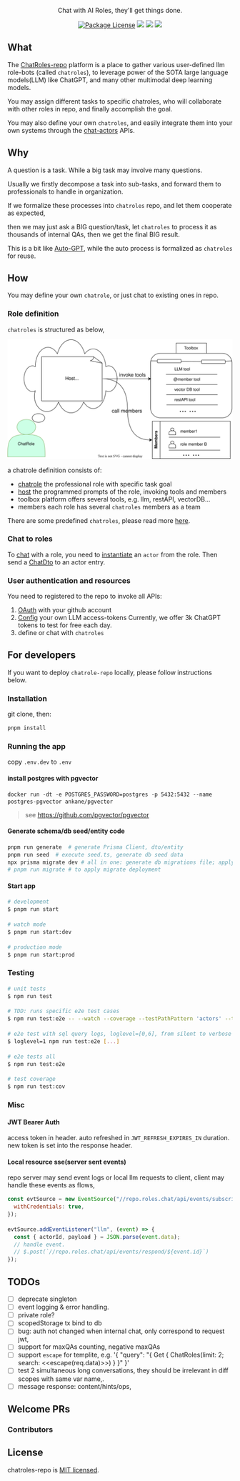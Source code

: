 <p align="center">Chat with AI Roles, they'll get things done.</p>

<p align="center">
<a href="#license"><img src="https://img.shields.io/npm/l/@nestjs/core.svg" alt="Package License" /></a>
<a href="https://github.com/pond918/chatroles-repo/actions"><img src="https://github.com/pond918/chatroles-repo/workflows/ci/badge.svg"/></a>
<!-- <a href="https://coveralls.io/github/nestjs/nest?branch=master" target="_blank"><img src="https://coveralls.io/repos/github/nestjs/nest/badge.svg?branch=master#9" alt="Coverage" /></a> -->
<a href="#contributors"><img src="https://img.shields.io/github/all-contributors/pond918/chatroles-repo?color=ee8449&style=flat-square"></img></a>
<img src="https://img.shields.io/badge/PRs-welcome-brightgreen.svg?style=flat-square" height="20px">

</p>
  <!--[![Backers on Open Collective](https://opencollective.com/nest/backers/badge.svg)](https://opencollective.com/nest#backer)
  [![Sponsors on Open Collective](https://opencollective.com/nest/sponsors/badge.svg)](https://opencollective.com/nest#sponsor)-->

## What

The [ChatRoles-repo](https://roles.chat) platform is a place to gather various user-defined llm role-bots (called `chatroles`), to leverage power of the SOTA large language models(LLM) like ChatGPT, and many other multimodal deep learning models.

You may assign different tasks to specific chatroles, who will collaborate with other roles in repo, and finally accomplish the goal.

You may also define your own `chatroles`, and easily integrate them into your own systems through the [chat-actors](https://repo-sandbox.roles.chat/docs/api#/chat-APIs) APIs.

## Why

A question is a task. While a big task may involve many questions.

Usually we firstly decompose a task into sub-tasks, and forward them to professionals to handle in organization.

If we formalize these processes into `chatroles` repo, and let them cooperate as expected,

then we may just ask a BIG question/task, let `chatroles` to process it as thousands of internal QAs, then we get the final BIG result.

This is a bit like [Auto-GPT](https://github.com/Significant-Gravitas/Auto-GPT), while the auto process is formalized as `chatroles` for reuse.

## How

You may define your own `chatrole`, or just chat to existing ones in repo.

### Role definition

`chatroles` is structured as below,

![chatrole and host definition](docs/imgs/role-host.svg)

a chatrole definition consists of:

- [chatrole](https://repo-sandbox.roles.chat/docs/api#/chat-roles)
  the professional role with specific task goal
- [host](https://repo-sandbox.roles.chat/docs/api#/chat-roles%20programming)
  the programmed prompts of the role, invoking tools and members
- toolbox
  platform offers several tools, e.g. llm, restAPI, vectorDB...
- members
  each role has several `chatroles` members as a team

There are some predefined `chatroles`, please read more [here](https://roles.chat/blog/2023/introduction-to-chat-roles-repo/).

### Chat to roles

To [chat](https://repo-sandbox.roles.chat/docs/api#/chat-APIs) with a role, you need to [instantiate](https://repo-sandbox.roles.chat/docs/api#/chat-actors) an `actor` from the role. Then send a [ChatDto](https://repo-sandbox.roles.chat/docs/api#/%23model-ChatDto:~:text=ChatOptions-,ChatDto,-ResponseRule) to an actor entry.

### User authentication and resources

You need to registered to the repo to invoke all APIs:

1. [OAuth](https://repo-sandbox.roles.chat/docs/api#/user-auth/OAuthController_oauthStart) with your github account
2. [Config](https://repo-sandbox.roles.chat/docs/api#/user-auth/UsersController_updateUser) your own LLM access-tokens
   Currently, we offer 3k ChatGPT tokens to test for free each day.
3. define or chat with `chatroles`

## For developers

If you want to deploy `chatrole-repo` locally, please follow instructions below.

### Installation

git clone, then:

```bash
pnpm install
```

### Running the app

copy `.env.dev` to `.env`

#### install postgres with pgvector

```shell
docker run -dt -e POSTGRES_PASSWORD=postgres -p 5432:5432 --name postgres-pgvector ankane/pgvector
```

> see https://github.com/pgvector/pgvector

#### Generate schema/db seed/entity code

```bash
pnpm run generate  # generate Prisma Client, dto/entity
pnpm run seed  # execute seed.ts, generate db seed data
npx prisma migrate dev # all in one: generate db migrations file; apply db schema change; generate Prisma Client, dto/entity, db seed
# pnpm run migrate # to apply migrate deployment
```

#### Start app

```bash
# development
$ pnpm run start

# watch mode
$ pnpm run start:dev

# production mode
$ pnpm run start:prod
```

### Testing

```bash
# unit tests
$ npm run test

# TDD: runs specific e2e test cases
$ npm run test:e2e -- --watch --coverage --testPathPattern 'actors' --testNamePattern actors 

# e2e test with sql query logs, loglevel=[0,6], from silent to verbose
$ loglevel=1 npm run test:e2e [...]

# e2e tests all
$ npm run test:e2e

# test coverage
$ npm run test:cov
```

### Misc

#### JWT Bearer Auth

access token in header. auto refreshed in `JWT_REFRESH_EXPIRES_IN` duration. new token is set into the response header.

#### Local resource sse(server sent events)

repo server may send event logs or local llm requests to client, client may handle these events as flows,

```javascript
const evtSource = new EventSource("//repo.roles.chat/api/events/subscribe", {
  withCredentials: true,
});

evtSource.addEventListener("llm", (event) => {
  const { actorId, payload } = JSON.parse(event.data);
  // handle event.
  // $.post(`//repo.roles.chat/api/events/respond/${event.id}`)
});
```

## TODOs

- [ ]  deprecate singleton
- [ ]  event logging &  error handling.
- [ ]  private role?
- [ ]  scopedStorage tx bind to db
- [ ]  bug: auth not changed when internal chat, only correspond to request jwt,
- [ ]  support for maxQAs counting, negative maxQAs
- [ ]  support `escape` for templite, e.g. '{ "query": "{ Get { ChatRoles(limit: 2; search: <<escape(req.data)>>) } }" }'
- [ ]  test 2 simultaneous long conversations, they should be irrelevant in diff scopes with same var name,.
- [ ]  message response: content/hints/ops,

## Welcome PRs

### Contributors

<!-- ALL-CONTRIBUTORS-LIST:START - Do not remove or modify this section -->
<!-- prettier-ignore-start -->
<!-- markdownlint-disable -->

<!-- markdownlint-restore -->
<!-- prettier-ignore-end -->

<!-- ALL-CONTRIBUTORS-LIST:END -->

## License

chatroles-repo is [MIT licensed](LICENSE).
